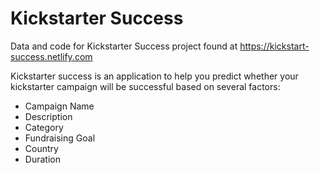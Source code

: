 # Kickstarter Success

Data and code for Kickstarter Success project found at https://kickstart-success.netlify.com

Kickstarter success is an application to help you predict whether your kickstarter campaign will be successful based on several factors: 
- Campaign Name
- Description
- Category
- Fundraising Goal
- Country
- Duration
